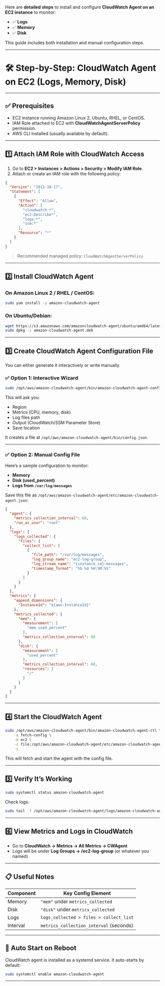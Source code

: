 Here are **detailed steps** to install and configure **CloudWatch Agent on an EC2 instance** to monitor:

* ✅ **Logs**
* ✅ **Memory**
* ✅ **Disk**

This guide includes both installation and manual configuration steps.

---

# 🛠️ Step-by-Step: CloudWatch Agent on EC2 (Logs, Memory, Disk)

---

## ✅ Prerequisites

* EC2 instance running Amazon Linux 2, Ubuntu, RHEL, or CentOS.
* IAM Role attached to EC2 with **CloudWatchAgentServerPolicy** permission.
* AWS CLI installed (usually available by default).

---

## 1️⃣ Attach IAM Role with CloudWatch Access

1. Go to **EC2 > Instances > Actions > Security > Modify IAM Role**.
2. Attach or create an IAM role with the following policy:

```json
{
  "Version": "2012-10-17",
  "Statement": [
    {
      "Effect": "Allow",
      "Action": [
        "cloudwatch:*",
        "ec2:Describe*",
        "logs:*",
        "ssm:*"
      ],
      "Resource": "*"
    }
  ]
}
```

> Recommended managed policy: `CloudWatchAgentServerPolicy`

---

## 2️⃣ Install CloudWatch Agent

### On Amazon Linux 2 / RHEL / CentOS:

```bash
sudo yum install -y amazon-cloudwatch-agent
```

### On Ubuntu/Debian:

```bash
wget https://s3.amazonaws.com/amazoncloudwatch-agent/ubuntu/amd64/latest/amazon-cloudwatch-agent.deb
sudo dpkg -i amazon-cloudwatch-agent.deb
```

---

## 3️⃣ Create CloudWatch Agent Configuration File

You can either generate it interactively or write manually.

### ✅ Option 1: Interactive Wizard

```bash
sudo /opt/aws/amazon-cloudwatch-agent/bin/amazon-cloudwatch-agent-config-wizard
```

This will ask you:

* Region
* Metrics (CPU, memory, disk)
* Log files path
* Output (CloudWatch/SSM Parameter Store)
* Save location

It creates a file at `/opt/aws/amazon-cloudwatch-agent/bin/config.json`.

---

### ✅ Option 2: Manual Config File

Here’s a sample configuration to monitor:

* **Memory**
* **Disk (used\_percent)**
* **Logs from `/var/log/messages`**

Save this file as `/opt/aws/amazon-cloudwatch-agent/etc/amazon-cloudwatch-agent.json`:

```json
{
  "agent": {
    "metrics_collection_interval": 60,
    "run_as_user": "root"
  },
  "logs": {
    "logs_collected": {
      "files": {
        "collect_list": [
          {
            "file_path": "/var/log/messages",
            "log_group_name": "ec2-log-group",
            "log_stream_name": "{instance_id}-messages",
            "timestamp_format": "%b %d %H:%M:%S"
          }
        ]
      }
    }
  },
  "metrics": {
    "append_dimensions": {
      "InstanceId": "${aws:InstanceId}"
    },
    "metrics_collected": {
      "mem": {
        "measurement": [
          "mem_used_percent"
        ],
        "metrics_collection_interval": 60
      },
      "disk": {
        "measurement": [
          "used_percent"
        ],
        "metrics_collection_interval": 60,
        "resources": [
          "/"
        ]
      }
    }
  }
}
```

---

## 4️⃣ Start the CloudWatch Agent

```bash
sudo /opt/aws/amazon-cloudwatch-agent/bin/amazon-cloudwatch-agent-ctl \
    -a fetch-config \
    -m ec2 \
    -c file:/opt/aws/amazon-cloudwatch-agent/etc/amazon-cloudwatch-agent.json \
    -s
```

This will fetch and start the agent with the config file.

---

## 5️⃣ Verify It’s Working

```bash
sudo systemctl status amazon-cloudwatch-agent
```

Check logs:

```bash
sudo tail -f /opt/aws/amazon-cloudwatch-agent/logs/amazon-cloudwatch-agent.log
```

---

## 6️⃣ View Metrics and Logs in CloudWatch

* Go to **CloudWatch → Metrics → All Metrics → CWAgent**
* Logs will be under **Log Groups → /ec2-log-group** (or whatever you named)

---

## 📋 Useful Notes

| Component | Key Config Element                      |
| --------- | --------------------------------------- |
| Memory    | `"mem"` under `metrics_collected`       |
| Disk      | `"disk"` under `metrics_collected`      |
| Logs      | `logs_collected > files > collect_list` |
| Interval  | `metrics_collection_interval` (seconds) |

---

## 🔁 Auto Start on Reboot

CloudWatch agent is installed as a systemd service. It auto-starts by default:

```bash
sudo systemctl enable amazon-cloudwatch-agent
```

---
